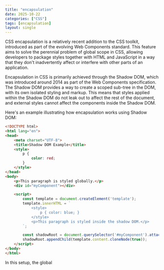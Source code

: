 ```yaml
---
title: "encapsulation"
date: 2025-10-22
categories: ["CSS"]
tags: [encapsulation]
layout: single
---
```


CSS encapsulation is a relatively recent addition to the CSS toolkit, introduced as part of the evolving Web Components standard. This feature aims to solve the perennial problem of global scope in CSS, allowing developers to package styles together with HTML and JavaScript in a way that they don't inadvertently affect or interfere with other parts of an application.

Encapsulation in CSS is primarily achieved through the Shadow DOM, which was introduced around 2014 as part of the Web Components specification. The Shadow DOM provides a way to create a scoped sub-tree in the DOM, with its own isolated styling and markup. This means that styles applied within the Shadow DOM do not leak out to affect the rest of the document, and external styles cannot affect the components inside the Shadow DOM.

Here's an example illustrating how encapsulation works using Shadow DOM:

```html
<!DOCTYPE html>
<html lang="en">
<head>
    <meta charset="UTF-8">
    <title>Shadow DOM Example</title>
    <style>
        p {
            color: red;
        }
    </style>
</head>
<body>
    <p>This paragraph is styled globally.</p>
    <div id="myComponent"></div>

    <script>
        const template = document.createElement('template');
        template.innerHTML = `
            <style>
                p { color: blue; }
            </style>
            <p>This paragraph is styled inside the shadow DOM.</p>
        `;

        const shadowRoot = document.querySelector('#myComponent').attachShadow({ mode: 'open' });
        shadowRoot.appendChild(template.content.cloneNode(true));
    </script>
</body>
</html>
```

In this setup, the global <style> block styles paragraphs with a red color. However, within the `#myComponent` element, a Shadow DOM root is created, and it uses its own <style> block where paragraphs are styled blue. The encapsulated paragraph does not inherit the global red color because it resides within the Shadow DOM's boundary.

CSS encapsulation is crucial for today's complex applications, facilitating modular, maintainable code. It allows developers to build autonomous, reusable components without worrying about style conflicts. This is especially valuable in large-scale applications where multiple developers are working simultaneously on different components.

However, with great power comes certain limitations. As of October 2023, Shadow DOM and encapsulation are widely supported in most modern browsers, including Chrome, Firefox, Safari, and Edge. But, one must be cautious of older browsers or specific edge cases that might not fully support Shadow DOM features, such as legacy Internet Explorer.

In conclusion, CSS encapsulation through the Shadow DOM enhances the modularity and independence of web components, enabling developers to avoid the pitfalls of global scope while managing complex applications. But as with any technology, it's important to verify compatibility and stay updated with the browser capabilities when leveraging this powerful feature.
